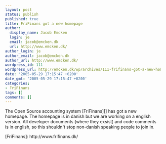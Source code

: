 ```yaml
---
layout: post
status: publish
published: true
title: FriFinans got a new homepage
author:
  display_name: Jacob Emcken
  login: je
  email: jacob@emcken.dk
  url: http://www.emcken.dk/
author_login: je
author_email: jacob@emcken.dk
author_url: http://www.emcken.dk/
wordpress_id: 111
wordpress_url: http://emcken.dk/wp/archives/111-frifinans-got-a-new-homepage.html
date: '2005-05-29 17:15:47 +0200'
date_gmt: '2005-05-29 17:15:47 +0200'
categories:
- FriFinans
tags: []
comments: []
---
```

<p>The Open Source accounting system [FriFinans][] has got a new homepage. The homepage is in danish but we are working on a english version. All developer documents (where they exsist) and code comments is in english, so this shouldn't stop non-danish speaking people to join in.</p>
<p>[FriFinans]: http:&#47;&#47;www.frifinans.dk&#47;</p>
